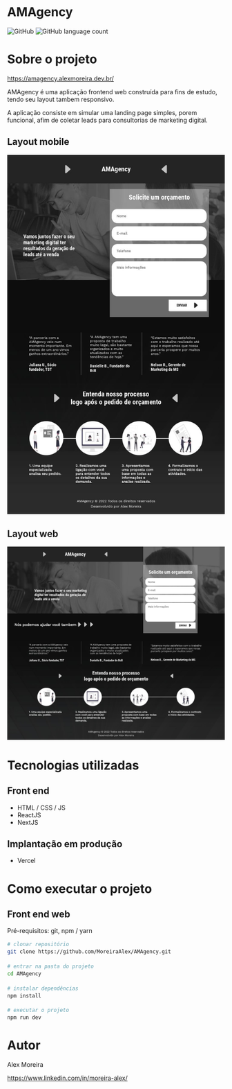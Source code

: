 # AMAgency
![GitHub](https://img.shields.io/github/license/MoreiraAlex/AMAgency)
![GitHub language count](https://img.shields.io/github/languages/count/MoreiraAlex/AMAgency)

# Sobre o projeto

https://amagency.alexmoreira.dev.br/

AMAgency é uma aplicação frontend web construída para fins de estudo, tendo seu layout tambem responsivo.

A aplicação consiste em simular uma landing page simples, porem funcional, afim de coletar leads para consultorias de marketing digital.

## Layout mobile
![Mobile 1](/public/web-mobile.jpg) 

## Layout web
![Web 1](/public/web-desktop.jpg)

# Tecnologias utilizadas

## Front end
- HTML / CSS / JS
- ReactJS
- NextJS
## Implantação em produção
- Vercel

# Como executar o projeto

## Front end web
Pré-requisitos: git, npm / yarn

```bash
# clonar repositório
git clone https://github.com/MoreiraAlex/AMAgency.git

# entrar na pasta do projeto
cd AMAgency

# instalar dependências
npm install

# executar o projeto
npm run dev
```

# Autor

Alex Moreira

https://www.linkedin.com/in/moreira-alex/
